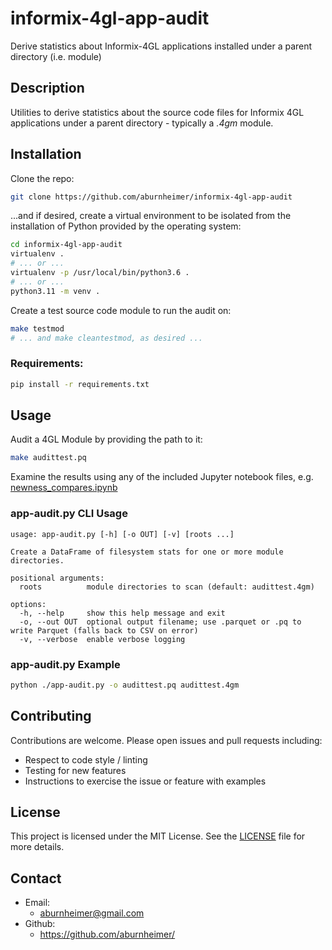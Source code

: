 # informix-4gl-app-audit
Derive statistics about Informix-4GL applications installed under a parent
directory (i.e. module)

## Description
Utilities to derive statistics about the source code files for Informix 4GL
applications under a parent directory - typically a *.4gm* module.

## Installation

Clone the repo:

```bash
git clone https://github.com/aburnheimer/informix-4gl-app-audit
```

...and if desired, create a virtual environment to be isolated from the
installation of Python provided by the operating system:
```bash
cd informix-4gl-app-audit
virtualenv .
# ... or ...
virtualenv -p /usr/local/bin/python3.6 .
# ... or ...
python3.11 -m venv .
```

Create a test source code module to run the audit on:

```bash
make testmod
# ... and make cleantestmod, as desired ...
```

### Requirements:
```bash
pip install -r requirements.txt
```

## Usage

Audit a 4GL Module by providing the path to it:

```bash
make audittest.pq
```

Examine the results using any of the included Jupyter notebook files,
e.g. [newness_compares.ipynb](newness_compares.ipynb)


### app-audit.py CLI Usage

```
usage: app-audit.py [-h] [-o OUT] [-v] [roots ...]

Create a DataFrame of filesystem stats for one or more module directories.

positional arguments:
  roots          module directories to scan (default: audittest.4gm)

options:
  -h, --help     show this help message and exit
  -o, --out OUT  optional output filename; use .parquet or .pq to write Parquet (falls back to CSV on error)
  -v, --verbose  enable verbose logging
```

### app-audit.py Example
```bash
python ./app-audit.py -o audittest.pq audittest.4gm
```

## Contributing
Contributions are welcome. Please open issues and pull requests including:
- Respect to code style / linting
- Testing for new features
- Instructions to exercise the issue or feature with examples

## License
This project is licensed under the MIT License. See the [LICENSE](LICENSE) file
for more details.

## Contact
* Email:
  * aburnheimer@gmail.com
* Github:
  * https://github.com/aburnheimer/